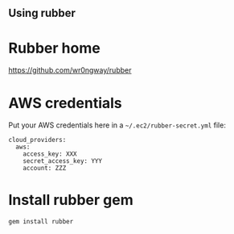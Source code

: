 
## Using rubber

# Rubber home

https://github.com/wr0ngway/rubber

# AWS credentials

Put your AWS credentials here in a `~/.ec2/rubber-secret.yml` file: 

```
cloud_providers: 
  aws: 
    access_key: XXX 
    secret_access_key: YYY 
    account: ZZZ 
```

# Install rubber gem

```
gem install rubber
```

